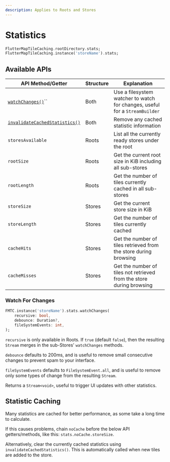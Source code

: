 ```yaml
---
description: Applies to Roots and Stores
---
```


# Statistics

```dart
FlutterMapTileCaching.rootDirectory.stats;
FlutterMapTileCaching.instance('storeName').stats;
```

## Available APIs

| API Method/Getter                                                 | Structure | Explanation                                                                 |
| ----------------------------------------------------------------- | --------- | --------------------------------------------------------------------------- |
| [`watchChanges()`](statistics.md#watch-for-changes)``             | Both      | Use a filesystem watcher to watch for changes, useful for a `StreamBuilder` |
| [`invalidateCachedStatistics()`](statistics.md#statistic-caching) | Both      | Remove any cached statistic information                                     |
| `storesAvailable`                                                 | Roots     | List all the currently ready stores under the root                          |
| `rootSize`                                                        | Roots     | Get the current root size in KiB including all sub-stores                   |
| `rootLength`                                                      | Roots     | Get the number of tiles currently cached in all sub-stores                  |
| `storeSize`                                                       | Stores    | Get the current store size in KiB                                           |
| `storeLength`                                                     | Stores    | Get the number of tiles currently cached                                    |
| `cacheHits`                                                       | Stores    | Get the number of tiles retrieved from the store during browsing            |
| `cacheMisses`                                                     | Stores    | Get the number of tiles not retrieved from the store during browsing        |

### Watch For Changes

```dart
FMTC.instance('storeName').stats.watchChanges(
    recursive: bool,
    debounce: Duration?,
    fileSystemEvents: int,
);
```

`recursive` is only available in Roots. If `true` (default `false`), then the resulting `Stream` merges in the sub-Stores' `watchChanges` methods.

`debounce` defaults to 200ms, and is useful to remove small consecutive changes to prevent spam to your interface.

`fileSystemEvents` defaults to `FileSystemEvent.all`, and is useful to remove only some types of change from the resulting `Stream`.

Returns a `Stream<void>`, useful to trigger UI updates with other statistics.

## Statistic Caching

Many statistics are cached for better performance, as some take a long time to calculate.

If this causes problems, chain `noCache` before the below API getters/methods, like this: `stats.noCache.storeSize`.

Alternatively, clear the currently cached statistics using `invalidateCachedStatistics()`. This is automatically called when new tiles are added to the store.

